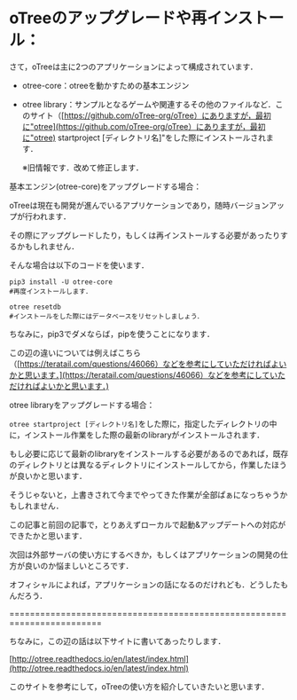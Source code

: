 # oTreeのアップグレードや再インストール：

さて，oTreeは主に2つのアプリケーションによって構成されています．

* otree-core：otreeを動かすための基本エンジン
* otree library：サンプルとなるゲームや関連するその他のファイルなど．このサイト（[https://github.com/oTree-org/oTree）にありますが，最初に"otree](https://github.com/oTree-org/oTree）にありますが，最初に"otree) startproject \[ディレクトリ名\]"をした際にインストールされます．

  ※旧情報です．改めて修正します．

基本エンジン\(otree-core\)をアップグレードする場合：

oTreeは現在も開発が進んでいるアプリケーションであり，随時バージョンアップが行われます．

その際にアップグレードしたり，もしくは再インストールする必要があったりするかもしれません．

そんな場合は以下のコードを使います．

```text
pip3 install -U otree-core
#再度インストールします．

otree resetdb
#インストールをした際にはデータベースをリセットしましょう．
```

ちなみに，pip3でダメならば，pipを使うことになります．

この辺の違いについては例えばこちら（[https://teratail.com/questions/46066）などを参考にしていただければよいかと思います．](https://teratail.com/questions/46066）などを参考にしていただければよいかと思います．)

otree libraryをアップグレードする場合：

`otree startproject [ディレクトリ名]`をした際に，指定したディレクトリの中に，インストール作業をした際の最新のlibraryがインストールされます．

もし必要に応じて最新のlibraryをインストールする必要があるのであれば，既存のディレクトリとは異なるディレクトリにインストールしてから，作業したほうが良いかと思います．

そうじゃないと，上書きされて今までやってきた作業が全部ぱぁになっちゃうかもしれません．

この記事と前回の記事で，とりあえずローカルで起動&アップデートへの対応ができたかと思います．

次回は外部サーバの使い方にするべきか，もしくはアプリケーションの開発の仕方が良いのか悩ましいところです．

オフィシャルによれば，アプリケーションの話になるのだけれども．どうしたもんだろう．

========================================================================

ちなみに，この辺の話は以下サイトに書いてあったりします．

[http://otree.readthedocs.io/en/latest/index.html](http://otree.readthedocs.io/en/latest/index.html)

このサイトを参考にして，oTreeの使い方を紹介していきたいと思います．

